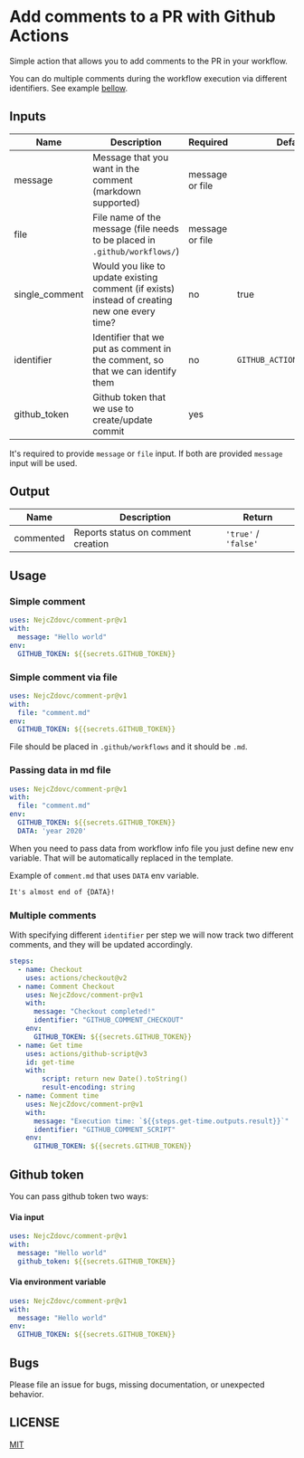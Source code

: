 # Add comments to a PR with Github Actions

Simple action that allows you to add comments to the PR in your workflow.

You can do multiple comments during the workflow execution via different identifiers. See example [bellow](example).

## Inputs

| Name | Description | Required | Default |
| ---- | ----------- | -------- | ------- |
| message | Message that you want in the comment (markdown supported) | message or file | |
| file | File name of the message (file needs to be placed in `.github/workflows/`) | message or file | |
| single_comment | Would you like to update existing comment (if exists) instead of creating new one every time? | no | true |
| identifier | Identifier that we put as comment in the comment, so that we can identify them | no | `GITHUB_ACTION_COMMENT_PR` |
| github_token | Github token that we use to create/update commit | yes | |

It's required to provide `message` or `file` input. If both are provided `message` input will be used.

## Output

| Name | Description | Return |
| ---- | ----------- | ------------ |
| commented | Reports status on comment creation | `'true'` / `'false'` |

## Usage

### Simple comment
```yaml
uses: NejcZdovc/comment-pr@v1
with:
  message: "Hello world"
env:
  GITHUB_TOKEN: ${{secrets.GITHUB_TOKEN}}
```

### Simple comment via file
```yaml
uses: NejcZdovc/comment-pr@v1
with:
  file: "comment.md"
env:
  GITHUB_TOKEN: ${{secrets.GITHUB_TOKEN}}
```

File should be placed in `.github/workflows` and it should be `.md`.

### Passing data in md file

```yaml
uses: NejcZdovc/comment-pr@v1
with:
  file: "comment.md"
env:
  GITHUB_TOKEN: ${{secrets.GITHUB_TOKEN}}
  DATA: 'year 2020'
```
When you need to pass data from workflow info file you just define new env variable.
That will be automatically replaced in the template.

Example of `comment.md` that uses `DATA` env variable.
```md
It's almost end of {DATA}!
```


### Multiple comments
With specifying different `identifier` per step we will now track two different comments, and they will be updated accordingly.
```yaml
steps:
  - name: Checkout
    uses: actions/checkout@v2
  - name: Comment Checkout
    uses: NejcZdovc/comment-pr@v1
    with:
      message: "Checkout completed!"
      identifier: "GITHUB_COMMENT_CHECKOUT"
    env:
      GITHUB_TOKEN: ${{secrets.GITHUB_TOKEN}}
  - name: Get time
    uses: actions/github-script@v3
    id: get-time
    with:
        script: return new Date().toString()
        result-encoding: string
  - name: Comment time
    uses: NejcZdovc/comment-pr@v1
    with:
      message: "Execution time: `${{steps.get-time.outputs.result}}`"
      identifier: "GITHUB_COMMENT_SCRIPT"
    env:
      GITHUB_TOKEN: ${{secrets.GITHUB_TOKEN}}
```


## Github token

You can pass github token two ways:

#### Via input
```yaml
uses: NejcZdovc/comment-pr@v1
with:
  message: "Hello world"
  github_token: ${{secrets.GITHUB_TOKEN}}
```

#### Via environment variable  
```yaml
uses: NejcZdovc/comment-pr@v1
with:
  message: "Hello world"
env:
  GITHUB_TOKEN: ${{secrets.GITHUB_TOKEN}}
```

## Bugs
Please file an issue for bugs, missing documentation, or unexpected behavior.

## LICENSE

[MIT](license)

[license]: https://github.com/NejcZdovc/comment-pr/blob/master/LICENSE
[example]: https://github.com/NejcZdovc/comment-pr#multiple-comments

